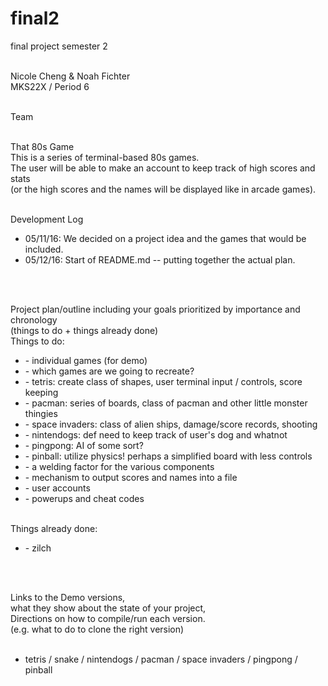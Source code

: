 <!DOCTYPE html><html>
# final2 <br>
final project semester 2 <br> <br>

Nicole Cheng & Noah Fichter <br>
MKS22X / Period 6 <br> <br>

Team <name> <br> <br>

<Project name> That 80s Game <br>
This is a series of terminal-based 80s games. <br>
The user will be able to make an account to keep track of high scores and stats <br>
(or the high scores and the names will be displayed like in arcade games). <br><br>

Development Log <br><ul><li>
05/11/16: We decided on a project idea and the games that would be included.</li><li>
05/12/16: Start of README.md -- putting together the actual plan.</li></ul><br><br>

Project plan/outline including your goals prioritized by importance and chronology <br>
(things to do + things already done)<br>
Things to do: <br><ul><li>
	- individual games (for demo)<li>
		- which games are we going to recreate?</li><li>
		- tetris: create class of shapes, user terminal input / controls, score keeping </li><li>
		- pacman: series of boards, class of pacman and other little monster thingies</li><li>
		- space invaders: class of alien ships, damage/score records, shooting</li><li>
		- nintendogs: def need to keep track of user's dog and whatnot</li><li>
		- pingpong: AI of some sort?</li><li>
		- pinball: utilize physics! perhaps a simplified board with less controls</li></li><li>
	- a welding factor for the various components</li><li>
	- mechanism to output scores and names into a file</li><li>
	- user accounts</li><li>
	- powerups and cheat codes</li>
</ul><br>
Things already done:<br><ul><li>
	- zilch </li>
</ul><br><br>

Links to the Demo versions, <br> 
what they show about the state of your project, <br> 
Directions on how to compile/run each version. <br>
(e.g. what to do to clone the right version) <br> <br>

- tetris / snake / nintendogs / pacman / space invaders / pingpong / pinball
</html>